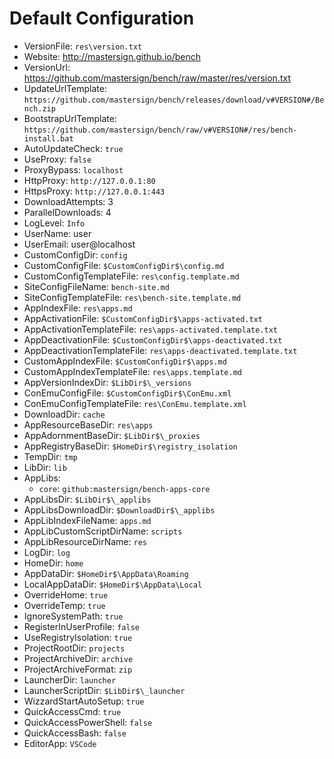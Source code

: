 ﻿# Default Configuration

* VersionFile: `res\version.txt`
* Website: <http://mastersign.github.io/bench>
* VersionUrl: <https://github.com/mastersign/bench/raw/master/res/version.txt>
* UpdateUrlTemplate: `https://github.com/mastersign/bench/releases/download/v#VERSION#/Bench.zip`
* BootstrapUrlTemplate: `https://github.com/mastersign/bench/raw/v#VERSION#/res/bench-install.bat`
* AutoUpdateCheck: `true`
* UseProxy: `false`
* ProxyBypass: `localhost`
* HttpProxy: `http://127.0.0.1:80`
* HttpsProxy: `http://127.0.0.1:443`
* DownloadAttempts: 3
* ParallelDownloads: 4
* LogLevel: `Info`
* UserName: user
* UserEmail: user@localhost
* CustomConfigDir: `config`
* CustomConfigFile: `$CustomConfigDir$\config.md`
* CustomConfigTemplateFile: `res\config.template.md`
* SiteConfigFileName: `bench-site.md`
* SiteConfigTemplateFile: `res\bench-site.template.md`
* AppIndexFile: `res\apps.md`
* AppActivationFile: `$CustomConfigDir$\apps-activated.txt`
* AppActivationTemplateFile: `res\apps-activated.template.txt`
* AppDeactivationFile: `$CustomConfigDir$\apps-deactivated.txt`
* AppDeactivationTemplateFile: `res\apps-deactivated.template.txt`
* CustomAppIndexFile: `$CustomConfigDir$\apps.md`
* CustomAppIndexTemplateFile: `res\apps.template.md`
* AppVersionIndexDir: `$LibDir$\_versions`
* ConEmuConfigFile: `$CustomConfigDir$\ConEmu.xml`
* ConEmuConfigTemplateFile: `res\ConEmu.template.xml`
* DownloadDir: `cache`
* AppResourceBaseDir: `res\apps`
* AppAdornmentBaseDir: `$LibDir$\_proxies`
* AppRegistryBaseDir: `$HomeDir$\registry_isolation`
* TempDir: `tmp`
* LibDir: `lib`
* AppLibs:
    + `core`: `github:mastersign/bench-apps-core`
* AppLibsDir: `$LibDir$\_applibs`
* AppLibsDownloadDir: `$DownloadDir$\_applibs`
* AppLibIndexFileName: `apps.md`
* AppLibCustomScriptDirName: `scripts`
* AppLibResourceDirName: `res`
* LogDir: `log`
* HomeDir: `home`
* AppDataDir: `$HomeDir$\AppData\Roaming`
* LocalAppDataDir: `$HomeDir$\AppData\Local`
* OverrideHome: `true`
* OverrideTemp: `true`
* IgnoreSystemPath: `true`
* RegisterInUserProfile: `false`
* UseRegistryIsolation: `true`
* ProjectRootDir: `projects`
* ProjectArchiveDir: `archive`
* ProjectArchiveFormat: `zip`
* LauncherDir: `launcher`
* LauncherScriptDir: `$LibDir$\_launcher`
* WizzardStartAutoSetup: `true`
* QuickAccessCmd: `true`
* QuickAccessPowerShell: `false`
* QuickAccessBash: `false`
* EditorApp: `VSCode`
